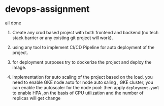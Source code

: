 # devops-assignment
all done 
1. Create any crud based project with both frontend and backend (no tech stack barrier or any
existing git project will work).
2. using any tool to implement CI/CD Pipeline for auto deployment of the project.
3. for deployment purposes try to dockerize the project and deploy the image.


4. implementation for auto scaling of the project based on the load.
you need to enable GKE node auto for node auto saling , GKE cluster, you can enable the autoscaler for the node pool:
then apply `deployment.yaml` to enable HPA ,on the basis of CPU utilization and the number of replicas will get change 